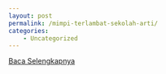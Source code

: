 ```yaml
---
layout: post
permalink: /mimpi-terlambat-sekolah-arti/
categories:
    - Uncategorized
---
```


[Baca Selengkapnya](/05)